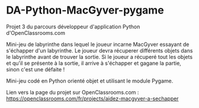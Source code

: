 # DA-Python-MacGyver-pygame

Projet 3 du parcours développeur d'application Python d'OpenClassrooms.com

Mini-jeu de labyrinthe dans lequel le joueur incarne MacGyver essayant de s'échapper d'un labyrinthe.
Le joueur devra récuperer différents objets dans le labyrinthe avant de trouver la sortie. 
Si le joueur a récuperé tout les objets et qu'il se présente à la sortie, il arrive à s'échapper et gagane la partie, sinon c'est une défaite !

Mini-jeu codé en Python orienté objet et utilisant le module Pygame.

Lien vers la page du projet sur OpenClassrooms.com : https://openclassrooms.com/fr/projects/aidez-macgyver-a-sechapper
